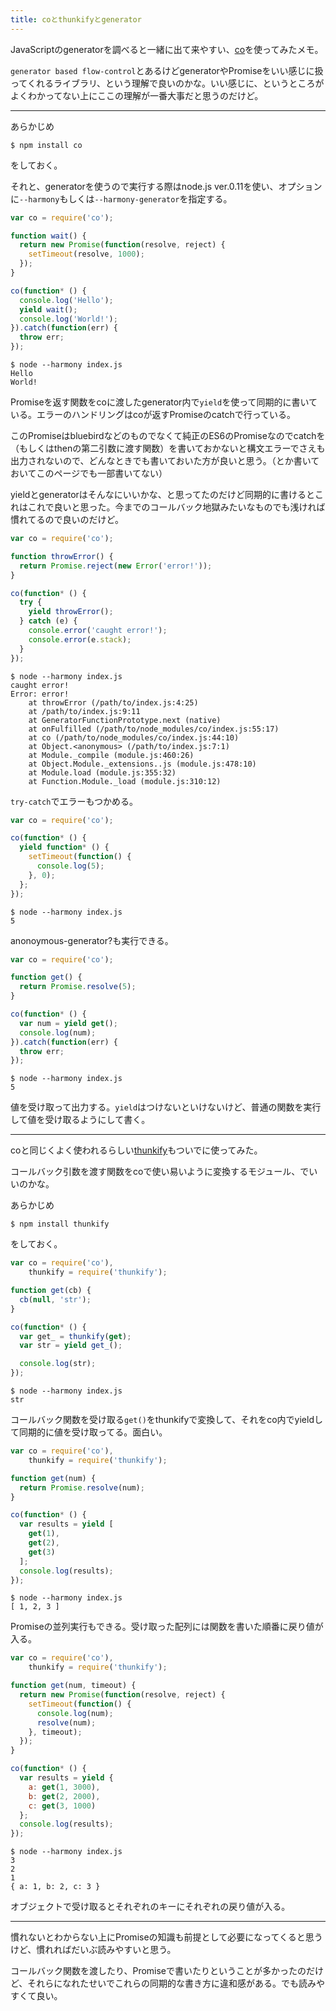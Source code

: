```yaml
---
title: coとthunkifyとgenerator
---
```

JavaScriptのgeneratorを調べると一緒に出て来やすい、[co](https://github.com/tj/co/)を使ってみたメモ。

`generator based flow-control`とあるけどgeneratorやPromiseをいい感じに扱ってくれるライブラリ、という理解で良いのかな。いい感じに、というところがよくわかってない上にここの理解が一番大事だと思うのだけど。

---

あらかじめ

```console
$ npm install co
```

をしておく。

それと、generatorを使うので実行する際はnode.js ver.0.11を使い、オプションに`--harmony`もしくは`--harmony-generator`を指定する。

```js
var co = require('co');

function wait() {
  return new Promise(function(resolve, reject) {
    setTimeout(resolve, 1000);
  });
}

co(function* () {
  console.log('Hello');
  yield wait();
  console.log('World!');
}).catch(function(err) {
  throw err;
});
```

```console
$ node --harmony index.js
Hello
World!
```

Promiseを返す関数をcoに渡したgenerator内で`yield`を使って同期的に書いている。エラーのハンドリングはcoが返すPromiseのcatchで行っている。

このPromiseはbluebirdなどのものでなくて純正のES6のPromiseなのでcatchを（もしくはthenの第二引数に渡す関数）を書いておかないと構文エラーでさえも出力されないので、どんなときでも書いておいた方が良いと思う。（とか書いておいてこのページでも一部書いてない）

yieldとgeneratorはそんなにいいかな、と思ってたのだけど同期的に書けるとこれはこれで良いと思った。今までのコールバック地獄みたいなものでも浅ければ慣れてるので良いのだけど。

```js
var co = require('co');

function throwError() {
  return Promise.reject(new Error('error!'));
}

co(function* () {
  try {
    yield throwError();
  } catch (e) {
    console.error('caught error!');
    console.error(e.stack);
  }
});
```

```console
$ node --harmony index.js
caught error!
Error: error!
    at throwError (/path/to/index.js:4:25)
    at /path/to/index.js:9:11
    at GeneratorFunctionPrototype.next (native)
    at onFulfilled (/path/to/node_modules/co/index.js:55:17)
    at co (/path/to/node_modules/co/index.js:44:10)
    at Object.<anonymous> (/path/to/index.js:7:1)
    at Module._compile (module.js:460:26)
    at Object.Module._extensions..js (module.js:478:10)
    at Module.load (module.js:355:32)
    at Function.Module._load (module.js:310:12)
```

`try-catch`でエラーもつかめる。

```js
var co = require('co');

co(function* () {
  yield function* () {
    setTimeout(function() {
      console.log(5);
    }, 0);
  };
});
```

```console
$ node --harmony index.js
5
```

anonoymous-generator?も実行できる。

```js
var co = require('co');

function get() {
  return Promise.resolve(5);
}

co(function* () {
  var num = yield get();
  console.log(num);
}).catch(function(err) {
  throw err;
});
```

```console
$ node --harmony index.js
5
```

値を受け取って出力する。`yield`はつけないといけないけど、普通の関数を実行して値を受け取るようにして書く。

---

coと同じくよく使われるらしい[thunkify](https://github.com/tj/node-thunkify)もついでに使ってみた。

コールバック引数を渡す関数をcoで使い易いように変換するモジュール、でいいのかな。

あらかじめ

```console
$ npm install thunkify
```

をしておく。

```js
var co = require('co'),
    thunkify = require('thunkify');

function get(cb) {
  cb(null, 'str');
}

co(function* () {
  var get_ = thunkify(get);
  var str = yield get_();

  console.log(str);
});
```

```console
$ node --harmony index.js
str
```

コールバック関数を受け取る`get()`をthunkifyで変換して、それをco内でyieldして同期的に値を受け取ってる。面白い。

```js
var co = require('co'),
    thunkify = require('thunkify');

function get(num) {
  return Promise.resolve(num);
}

co(function* () {
  var results = yield [
    get(1),
    get(2),
    get(3)
  ];
  console.log(results);
});
```

```console
$ node --harmony index.js
[ 1, 2, 3 ]
```

Promiseの並列実行もできる。受け取った配列には関数を書いた順番に戻り値が入る。

```js
var co = require('co'),
    thunkify = require('thunkify');

function get(num, timeout) {
  return new Promise(function(resolve, reject) {
    setTimeout(function() {
      console.log(num);
      resolve(num);
    }, timeout);
  });
}

co(function* () {
  var results = yield {
    a: get(1, 3000),
    b: get(2, 2000),
    c: get(3, 1000)
  };
  console.log(results);
});
```

```console
$ node --harmony index.js
3
2
1
{ a: 1, b: 2, c: 3 }
```

オブジェクトで受け取るとそれぞれのキーにそれぞれの戻り値が入る。

---

慣れないとわからない上にPromiseの知識も前提として必要になってくると思うけど、慣れればだいぶ読みやすいと思う。

コールバック関数を渡したり、Promiseで書いたりということが多かったのだけど、それらになれたせいでこれらの同期的な書き方に違和感がある。でも読みやすくて良い。

